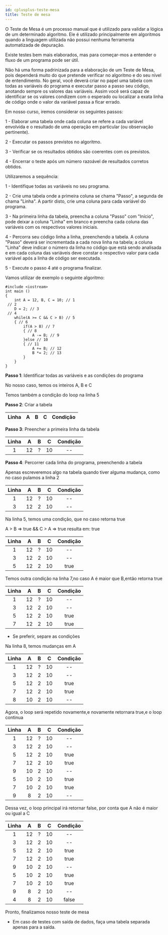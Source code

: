 ```yaml
---
id: cplusplus-teste-mesa
title: Teste de mesa
---
```


O Teste de Mesa é um processo manual que é utilizado para validar a lógica de um determinado algoritmo. Ele é utilizado principalmente em algoritmos quando a linguagem utilizada não possui nenhuma ferramenta automatizada de depuração.

Existe testes bem mais elaborados, mas para começar-mos a entender o fluxo de um programa pode ser útil.

Não há uma forma padrinizada para a elaboração de um Teste de Mesa, pois dependerá muito do que pretende verificar no algoritmo e do seu nível de entendimento. No geral, você deverá criar no papel uma tabela com todas as variáveis do programa e executar passo a passo seu código, anotando sempre os valores das variáveis. Assim você será capaz de identificar se os valores condizem com o esperado ou localizar a exata linha de código onde o valor da variável passa a ficar errado.

Em nosso curso, iremos considerar os seguintes passos:

1 - Elaborar uma tabela onde cada coluna se refere a cada variável envolvida e o resultado de uma operação em particular (ou observação pertinente).

2 - Executar os passos previstos no algoritmo.

3 - Verificar se os resultados obtidos são coerentes com os previstos.

4 - Encerrar o teste após um número razoável de resultados corretos obtidos.

Utilizaremos a sequência:

1 - Identifique todas as variáveis no seu programa.

2 - Crie uma tabela onde a primeira coluna se chama "Passo", a segunda de chama "Linha". A partir disto, crie uma coluna para cada variável do programa.

3 - Na primeira linha da tabela, preencha a coluna "Passo" com "Início", pode deixar a coluna "Linha" em branco e preencha cada coluna das variáveis com os respectivos valores iniciais.

4 - Percorra seu código linha a linha, preenchendo a tabela. A coluna "Passo" deverá ser incrementada a cada nova linha na tabela; a coluna "Linha" deve indicar o número da linha no código que está sendo analisada e em cada coluna das variáveis deve constar o respectivo valor para cada variável após a linha de código ser executada.

5 - Execute o passo 4 até o programa finalizar.

Vamos utilizar de exemplo o seguinte algoritmo:

```cpp{0}
#include <iostream>
int main ()
{
    int A = 12, B, C = 10; // 1
 // 2
    D = 2; // 3
 // 4
    while(A >= C && C > B) // 5
    { // 6
        if(A > B) // 7
        { // 8
            A -= B; // 9
        }else // 10
        { // 11
            A += B; // 12
            B *= 2; // 13
        }
    }
}
```

<strong>Passo 1</strong>: Identificar todas as variáveis e as condições do programa

No nosso caso, temos os inteiros A, B e C

Temos também a condição do loop na linha 5

<strong>Passo 2</strong>: Criar a tabela

| Linha |  A  |  B  |  C  | Condição |
| :---: | :-: | :-: | :-: | :------: |


<strong>Passo 3</strong>: Preencher a primeira linha da tabela

| Linha |  A  |  B  |  C  | Condição |
| :---: | :-: | :-: | :-: | :------: |
|   1   | 12  |  ?  | 10  |    --    |

<strong>Passo 4</strong>: Percorrer cada linha do programa, preenchendo a tabela

Apenas escreveremos algo na tabela quando tiver alguma mudança, como no caso pulamos a linha 2

| Linha |  A  |  B  |  C  | Condição |
| :---: | :-: | :-: | :-: | :------: |
|   1   | 12  |  ?  | 10  |    --    |
|   3   | 12  |  2  | 10  |    --    |

Na linha 5, temos uma condição, que no caso retorna true

A > B => true && C > A => true resulta em: true

| Linha |  A  |  B  |  C  | Condição |
| :---: | :-: | :-: | :-: | :------: |
|   1   | 12  |  ?  | 10  |    --    |
|   3   | 12  |  2  | 10  |    --    |
|   5   | 12  |  2  | 10  |   true   |

Temos outra condição na linha 7,no caso A é maior que B,então retorna true

| Linha |  A  |  B  |  C  | Condição |
| :---: | :-: | :-: | :-: | :------: |
|   1   | 12  |  ?  | 10  |    --    |
|   3   | 12  |  2  | 10  |    --    |
|   5   | 12  |  2  | 10  |   true   |
|   7   | 12  |  2  | 10  |   true   |

- Se preferir, separe as condições

Na linha 8, temos mudanças em A

| Linha |  A  |  B  |  C  | Condição |
| :---: | :-: | :-: | :-: | :------: |
|   1   | 12  |  ?  | 10  |    --    |
|   3   | 12  |  2  | 10  |    --    |
|   5   | 12  |  2  | 10  |   true   |
|   7   | 12  |  2  | 10  |   true   |
|   8   | 10  |  2  | 10  |    --    |

Agora, o loop será repetido novamente,e novamente retornara true,e o loop continua

| Linha |  A  |  B  |  C  | Condição |
| :---: | :-: | :-: | :-: | :------: |
|   1   | 12  |  ?  | 10  |    --    |
|   3   | 12  |  2  | 10  |    --    |
|   5   | 12  |  2  | 10  |   true   |
|   7   | 12  |  2  | 10  |   true   |
|   9   | 10  |  2  | 10  |    --    |
|   5   | 10  |  2  | 10  |   true   |
|   7   | 10  |  2  | 10  |   true   |
|   9   |  8  |  2  | 10  |    --    |

Dessa vez, o loop principal irá retornar false, por conta que A não é maior ou igual a C

| Linha |  A  |  B  |  C  | Condição |
| :---: | :-: | :-: | :-: | :------: |
|   1   | 12  |  ?  | 10  |    --    |
|   3   | 12  |  2  | 10  |    --    |
|   5   | 12  |  2  | 10  |   true   |
|   7   | 12  |  2  | 10  |   true   |
|   9   | 10  |  2  | 10  |    --    |
|   5   | 10  |  2  | 10  |   true   |
|   7   | 10  |  2  | 10  |   true   |
|   9   |  8  |  2  | 10  |    --    |
|   4   |  8  |  2  | 10  |  false   |

Pronto, finalizamos nosso teste de mesa

- Em caso de testes com saída de dados, faça uma tabela separada apenas para a saída.
